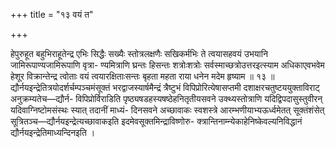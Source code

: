 +++
title = "१३ वयं त"

+++

हेपुरुहूत बहुभिराहूतेन्द्र एभिः सिद्धैः सख्यैः स्तोत्रलक्षणैः सखिकर्मभिः ते त्वयासहवयं उभयानि जामिरूपाण्यजामिरूपाणि वृत्रा- ण्यमित्राणि घ्रन्तः हिसन्तः शत्रोःशत्रोः सर्वस्माच्छत्रोउत्तरइत्स्याम अधिकाएवभवेम हेशूर विक्रान्तेन्द्र त्वोताः वयं त्वयारक्षिताःसन्तः बृहता महता राया धनेन मदेम हृष्याम ॥ १३ ॥द्यौर्नयइन्द्रेतित्रयोदर्शर्चम्पञ्चमंसूक्तं भरद्वाजस्यार्षमैन्द्रं त्रैष्टुभं विपिप्रोरित्येषासप्तमी दशाक्षरचतुष्टययुक्ताविराट् अनुक्रम्यतेच—द्यौर्न- विपिप्रोर्विराडिति पृष्ठ्यषडहस्यषष्ठेहनितृतीयसवने उक्थ्यस्तोत्राणि यदिद्विपदासुस्तुवीरन् यदिवाग्निष्टोमसंस्थः स्यात् तदानीं माध्यं- दिनसवने अच्छावाकः स्वशस्त्रे आरम्भणीयाभ्यऊर्ध्वमेतत् सूक्तंशंसेत् सूत्रितञ्च—द्यौर्नयइन्द्रेत्यच्छावाकइति इदमेवसूक्तमिन्द्राविष्णोरु- क्त्रान्तिनाम्न्येकाहेनिष्केवल्यनिविद्धानं द्यौर्नयइन्द्रेतिमाध्यन्दिनइति ।